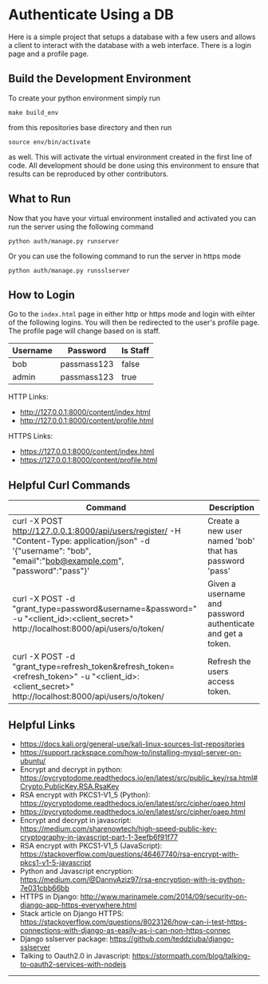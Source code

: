 # Authenticate Using a DB
Here is a simple project that setups a database with a few
users and allows a client to interact with the database with
a web interface. There is a login page and a profile page.

## Build the Development Environment
To create your python environment simply run
```
make build_env
```
from this repositories base directory and then run
```
source env/bin/activate
```
as well. This will activate the virtual environment 
created in the first line of code. All development should
be done using this environment to ensure that results can
be reproduced by other contributors.


## What to Run
Now that you have your virtual environment installed
and activated you can run the server using the following command
```
python auth/manage.py runserver
```
Or you can use the following command to run the server in 
https mode
```
python auth/manage.py runsslserver
```

## How to Login

Go to the `index.html` page in either http or https mode and
login with eihter of the following logins. You will then be redirected
to the user's profile page. The profile page will change based on is 
staff. 

| Username | Password | Is Staff |
|---        |---        |---        |
| bob   | passmass123   | false |
| admin  | passmass123  | true |

HTTP Links:

* http://127.0.0.1:8000/content/index.html
* http://127.0.0.1:8000/content/profile.html

HTTPS Links:

* https://127.0.0.1:8000/content/index.html
* https://127.0.0.1:8000/content/profile.html


## Helpful Curl Commands

| Command | Description
|---      |---
|  curl -X POST http://127.0.0.1:8000/api/users/register/ -H "Content-Type: application/json" -d '{"username": "bob", "email":"bob@example.com", "password":"pass"}' | Create a new user named 'bob' that has password 'pass' |
| curl -X POST -d "grant_type=password&username=<username>&password=<password>" -u "<client_id>:<client_secret>" http://localhost:8000/api/users/o/token/ | Given a username and password authenticate and get a token. |
| curl -X POST -d "grant_type=refresh_token&refresh_token=<refresh_token>" -u "<client_id>:<client_secret>" http://localhost:8000/api/users/o/token/ | Refresh the users access token. |


## Helpful Links

* https://docs.kali.org/general-use/kali-linux-sources-list-repositories
* https://support.rackspace.com/how-to/installing-mysql-server-on-ubuntu/
* Encrypt and decrypt in python: https://pycryptodome.readthedocs.io/en/latest/src/public_key/rsa.html#Crypto.PublicKey.RSA.RsaKey
* RSA encrypt with PKCS1-V1_5 (Python): https://pycryptodome.readthedocs.io/en/latest/src/cipher/oaep.html
* https://pycryptodome.readthedocs.io/en/latest/src/cipher/oaep.html
* Encrypt and decrypt in javascript: https://medium.com/sharenowtech/high-speed-public-key-cryptography-in-javascript-part-1-3eefb6f91f77
* RSA encrypt with PKCS1-V1_5 (JavaScript): https://stackoverflow.com/questions/46467740/rsa-encrypt-with-pkcs1-v1-5-javascript
* Python and Javascript encryption: https://medium.com/@DannyAziz97/rsa-encryption-with-js-python-7e031cbb66bb
* HTTPS in Django: http://www.marinamele.com/2014/09/security-on-django-app-https-everywhere.html
* Stack article on Django HTTPS: https://stackoverflow.com/questions/8023126/how-can-i-test-https-connections-with-django-as-easily-as-i-can-non-https-connec
* Django sslserver package: https://github.com/teddziuba/django-sslserver
* Talking to Oauth2.0 in Javascript: https://stormpath.com/blog/talking-to-oauth2-services-with-nodejs

---

